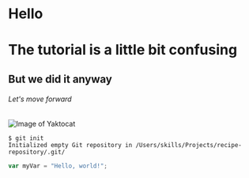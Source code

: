 # Hello

<h1>The tutorial is a little bit confusing</h1>
<h2>But we did it anyway</h2>
<h6>Let's move forward</h6>

![Image of Yaktocat](https://octodex.github.com/images/yaktocat.png)

```
$ git init
Initialized empty Git repository in /Users/skills/Projects/recipe-repository/.git/
```

``` javascript
var myVar = "Hello, world!";
```
